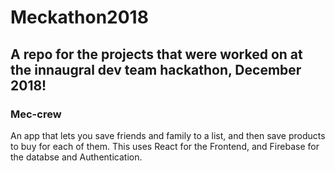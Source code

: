 # Meckathon2018

## A repo for the projects that were worked on at the innaugral dev team hackathon, December 2018!

### Mec-crew
An app that lets you save friends and family to a list, and then save products to buy for each of them. This uses React for the Frontend, and Firebase for the databse and Authentication. 
